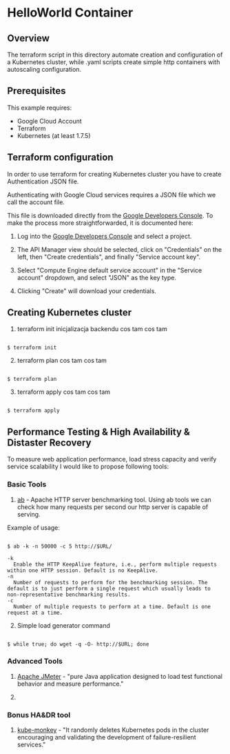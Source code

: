# HelloWorld Container

## Overview

The terraform script in this directory automate creation and configuration of a Kubernetes cluster, while .yaml scripts create simple http containers with autoscaling configuration.


## Prerequisites

This example requires:
* Google Cloud Account
* Terraform
* Kubernetes (at least 1.7.5)

## Terraform configuration

In order to use terraform for creating Kubernetes cluster you have to create Authentication JSON file.

Authenticating with Google Cloud services requires a JSON file which we call the account file.

This file is downloaded directly from the [Google Developers Console](https://console.developers.google.com/). To make the process more straightforwarded, it is documented here:

1. Log into the [Google Developers Console](https://console.developers.google.com/) and select a project.

2. The API Manager view should be selected, click on "Credentials" on the left, then "Create credentials", and finally "Service account key".

3. Select "Compute Engine default service account" in the "Service account" dropdown, and select "JSON" as the key type.

4. Clicking "Create" will download your credentials.

## Creating Kubernetes cluster

1. terraform init inicjalizacja backendu cos tam cos tam

```

$ terraform init

```

2. terraform plan cos tam cos tam

```

$ terraform plan

```

3. terraform apply cos tam cos tam

```

$ terraform apply

```

## Performance Testing & High Availability & Distaster Recovery

To measure web application performance, load stress capacity and verify service scalability I would like to propose following tools:

### Basic Tools

1. [ab](http://httpd.apache.org/docs/current/programs/ab.html) - Apache HTTP server benchmarking tool. Using ab tools we can check how many requests per second our http server is capable of serving.

Example of usage:

```

$ ab -k -n 50000 -c 5 http://$URL/

-k
  Enable the HTTP KeepAlive feature, i.e., perform multiple requests within one HTTP session. Default is no KeepAlive.
-n
  Number of requests to perform for the benchmarking session. The default is to just perform a single request which usually leads to non-representative benchmarking results.
-c
  Number of multiple requests to perform at a time. Default is one request at a time.

```

2. Simple load generator command

```

$ while true; do wget -q -O- http://$URL; done

```

### Advanced Tools

1. [Apache JMeter](http://jmeter.apache.org/) - "pure Java application designed to load test functional behavior and measure performance."

2. 


### Bonus HA&DR tool

1. [kube-monkey](https://github.com/asobti/kube-monkey) - "It randomly deletes Kubernetes pods in the cluster encouraging and validating the development of failure-resilient services."
